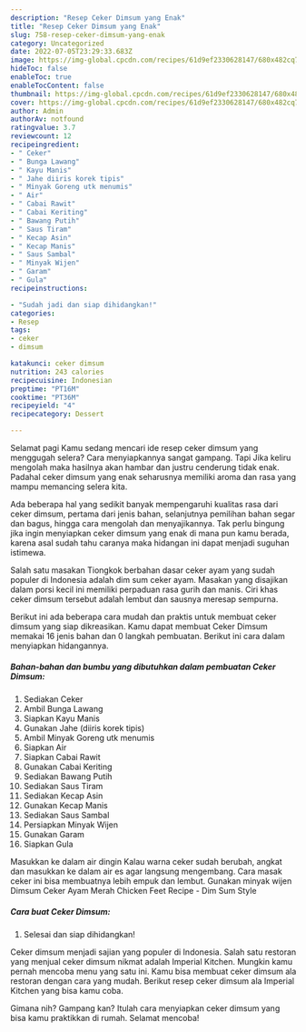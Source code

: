 ```yaml
---
description: "Resep Ceker Dimsum yang Enak"
title: "Resep Ceker Dimsum yang Enak"
slug: 758-resep-ceker-dimsum-yang-enak
category: Uncategorized
date: 2022-07-05T23:29:33.683Z
image: https://img-global.cpcdn.com/recipes/61d9ef2330628147/680x482cq70/ceker-dimsum-foto-resep-utama.jpg
hideToc: false
enableToc: true
enableTocContent: false
thumbnail: https://img-global.cpcdn.com/recipes/61d9ef2330628147/680x482cq70/ceker-dimsum-foto-resep-utama.jpg
cover: https://img-global.cpcdn.com/recipes/61d9ef2330628147/680x482cq70/ceker-dimsum-foto-resep-utama.jpg
author: Admin
authorAv: notfound
ratingvalue: 3.7
reviewcount: 12
recipeingredient:
- " Ceker"
- " Bunga Lawang"
- " Kayu Manis"
- " Jahe diiris korek tipis"
- " Minyak Goreng utk menumis"
- " Air"
- " Cabai Rawit"
- " Cabai Keriting"
- " Bawang Putih"
- " Saus Tiram"
- " Kecap Asin"
- " Kecap Manis"
- " Saus Sambal"
- " Minyak Wijen"
- " Garam"
- " Gula"
recipeinstructions:

- "Sudah jadi dan siap dihidangkan!"
categories:
- Resep
tags:
- ceker
- dimsum

katakunci: ceker dimsum 
nutrition: 243 calories
recipecuisine: Indonesian
preptime: "PT16M"
cooktime: "PT36M"
recipeyield: "4"
recipecategory: Dessert

---
```



Selamat pagi Kamu sedang mencari ide resep ceker dimsum yang menggugah selera? Cara menyiapkannya sangat gampang. Tapi Jika keliru mengolah maka hasilnya akan hambar dan justru cenderung tidak enak. Padahal ceker dimsum yang enak seharusnya memiliki aroma dan rasa yang mampu memancing selera kita.


Ada beberapa hal yang sedikit banyak mempengaruhi kualitas rasa dari ceker dimsum, pertama dari jenis bahan, selanjutnya pemilihan bahan segar dan bagus, hingga cara mengolah dan menyajikannya. Tak perlu bingung jika ingin menyiapkan ceker dimsum yang enak di mana pun kamu berada, karena asal sudah tahu caranya maka hidangan ini dapat menjadi suguhan istimewa.

Salah satu masakan Tiongkok berbahan dasar ceker ayam yang sudah populer di Indonesia adalah dim sum ceker ayam. Masakan yang disajikan dalam porsi kecil ini memiliki perpaduan rasa gurih dan manis. Ciri khas ceker dimsum tersebut adalah lembut dan sausnya meresap sempurna.


Berikut ini ada beberapa cara mudah dan praktis untuk membuat ceker dimsum yang siap dikreasikan. Kamu dapat membuat Ceker Dimsum memakai 16 jenis bahan dan 0 langkah pembuatan. Berikut ini cara dalam menyiapkan hidangannya.

<!--inarticleads1-->

##### Bahan-bahan dan bumbu yang dibutuhkan dalam pembuatan Ceker Dimsum:

1. Sediakan  Ceker
1. Ambil  Bunga Lawang
1. Siapkan  Kayu Manis
1. Gunakan  Jahe (diiris korek tipis)
1. Ambil  Minyak Goreng utk menumis
1. Siapkan  Air
1. Siapkan  Cabai Rawit
1. Gunakan  Cabai Keriting
1. Sediakan  Bawang Putih
1. Sediakan  Saus Tiram
1. Sediakan  Kecap Asin
1. Gunakan  Kecap Manis
1. Sediakan  Saus Sambal
1. Persiapkan  Minyak Wijen
1. Gunakan  Garam
1. Siapkan  Gula


Masukkan ke dalam air dingin Kalau warna ceker sudah berubah, angkat dan masukkan ke dalam air es agar langsung mengembang. Cara masak ceker ini bisa membuatnya lebih empuk dan lembut. Gunakan minyak wijen Dimsum Ceker Ayam Merah Chicken Feet Recipe - Dim Sum Style 

<!--inarticleads2-->

##### Cara buat Ceker Dimsum:


1. Selesai dan siap dihidangkan!

Ceker dimsum menjadi sajian yang populer di Indonesia. Salah satu restoran yang menjual ceker dimsum nikmat adalah Imperial Kitchen. Mungkin kamu pernah mencoba menu yang satu ini. Kamu bisa membuat ceker dimsum ala restoran dengan cara yang mudah. Berikut resep ceker dimsum ala Imperial Kitchen yang bisa kamu coba. 

Gimana nih? Gampang kan? Itulah cara menyiapkan ceker dimsum yang bisa kamu praktikkan di rumah. Selamat mencoba!
